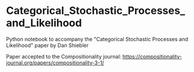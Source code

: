# Categorical_Stochastic_Processes_and_Likelihood
Python notebook to accompany the "Categorical Stochastic Processes and Likelihood" paper by Dan Shiebler

Paper accepted to the Compositionality journal: https://compositionality-journal.org/papers/compositionality-3-1/
